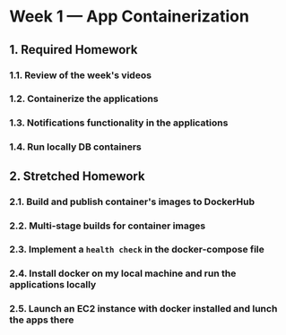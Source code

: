 # Week 1 — App Containerization

## 1. Required Homework

### 1.1. Review of the week's videos

### 1.2. Containerize the applications

### 1.3. Notifications functionality in the applications

### 1.4. Run locally DB containers

## 2. Stretched Homework

### 2.1. Build and publish container's images to DockerHub

### 2.2. Multi-stage builds for container images

### 2.3. Implement a `health check` in the docker-compose file

### 2.4. Install docker on my local machine and run the applications locally

### 2.5. Launch an EC2 instance with docker installed and lunch the apps there
